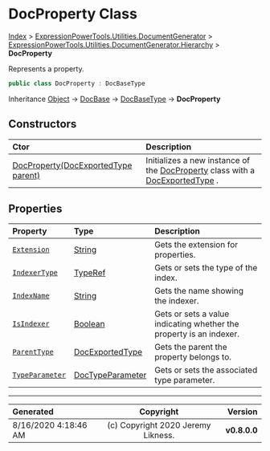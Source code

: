 ﻿# DocProperty Class

[Index](../index.md) > [ExpressionPowerTools.Utilities.DocumentGenerator](ExpressionPowerTools.Utilities.DocumentGenerator.a.md) > [ExpressionPowerTools.Utilities.DocumentGenerator.Hierarchy](ExpressionPowerTools.Utilities.DocumentGenerator.Hierarchy.n.md) > **DocProperty**

Represents a property.

```csharp
public class DocProperty : DocBaseType
```

Inheritance [Object](https://docs.microsoft.com/dotnet/api/system.object) → [DocBase](ExpressionPowerTools.Utilities.DocumentGenerator.Hierarchy.DocBase.cs.md) → [DocBaseType](ExpressionPowerTools.Utilities.DocumentGenerator.Hierarchy.DocBaseType.cs.md) → **DocProperty**

## Constructors

| Ctor | Description |
| :-- | :-- |
| [DocProperty(DocExportedType parent)](ExpressionPowerTools.Utilities.DocumentGenerator.Hierarchy.DocProperty.ctor.md#docpropertydocexportedtype-parent) | Initializes a new instance of the [DocProperty](ExpressionPowerTools.Utilities.DocumentGenerator.Hierarchy.DocProperty.cs.md) class with a [DocExportedType](ExpressionPowerTools.Utilities.DocumentGenerator.Hierarchy.DocExportedType.cs.md) . |
## Properties

| Property | Type | Description |
| :-- | :-- | :-- |
| [`Extension`](ExpressionPowerTools.Utilities.DocumentGenerator.Hierarchy.DocProperty.Extension.prop.md) | [String](https://docs.microsoft.com/dotnet/api/system.string) | Gets the extension for properties. |
| [`IndexerType`](ExpressionPowerTools.Utilities.DocumentGenerator.Hierarchy.DocProperty.IndexerType.prop.md) | [TypeRef](ExpressionPowerTools.Utilities.DocumentGenerator.Hierarchy.TypeRef.cs.md) | Gets or sets the type of the index. |
| [`IndexName`](ExpressionPowerTools.Utilities.DocumentGenerator.Hierarchy.DocProperty.IndexName.prop.md) | [String](https://docs.microsoft.com/dotnet/api/system.string) | Gets the name showing the indexer. |
| [`IsIndexer`](ExpressionPowerTools.Utilities.DocumentGenerator.Hierarchy.DocProperty.IsIndexer.prop.md) | [Boolean](https://docs.microsoft.com/dotnet/api/system.boolean) | Gets or sets a value indicating whether the property is an indexer. |
| [`ParentType`](ExpressionPowerTools.Utilities.DocumentGenerator.Hierarchy.DocProperty.ParentType.prop.md) | [DocExportedType](ExpressionPowerTools.Utilities.DocumentGenerator.Hierarchy.DocExportedType.cs.md) | Gets the parent the property belongs to. |
| [`TypeParameter`](ExpressionPowerTools.Utilities.DocumentGenerator.Hierarchy.DocProperty.TypeParameter.prop.md) | [DocTypeParameter](ExpressionPowerTools.Utilities.DocumentGenerator.Hierarchy.DocTypeParameter.cs.md) | Gets or sets the associated type parameter. |


---

| Generated | Copyright | Version |
| :-- | :-: | --: |
| 8/16/2020 4:18:46 AM | (c) Copyright 2020 Jeremy Likness. | **v0.8.0.0** |
